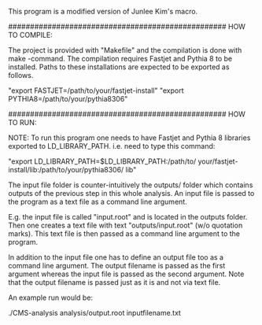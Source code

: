 This program is a modified version of Junlee Kim's
macro. 

##################################################
HOW TO COMPILE:

The project is provided with "Makefile" and the 
compilation is done with make -command. The 
compilation requires Fastjet and Pythia 8 to be 
installed. Paths to these installations are 
expected to be exported as follows.

"export FASTJET=/path/to/your/fastjet-install"
"export PYTHIA8=/path/to/your/pythia8306"

##################################################
HOW TO RUN:

NOTE: To run this program one needs to have
Fastjet and Pythia 8 libraries exported to 
LD_LIBRARY_PATH. i.e. need to type this command: 

"export LD_LIBRARY_PATH=$LD_LIBRARY_PATH:/path/to/
your/fastjet-install/lib:/path/to/your/pythia8306/
lib"

The input file folder is counter-intuitively the
outputs/ folder which contains outputs of the 
previous step in this whole analysis. 
An input file is passed to the program as a text
file as a command line argument. 

E.g. the input file is called "input.root" and 
is located in the outputs folder. Then one 
creates a text file with text "outputs/input.root"
(w/o quotation marks). This text file is then
passed as a command line argument to the program.

In addition to the input file one has to define 
an output file too as a command line argument.
The output filename is passed as the first 
argument whereas the input file is passed as the 
second argument. Note that the output filename is
passed just as it is and not via text file.

An example run would be:

./CMS-analysis analysis/output.root inputfilename.txt
